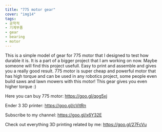 ```yaml
---
title: "775 motor gear"
cover: "img14"
tags:
- 공학적
- 기계부품
- gear
- bearing
- motor
---
```

This is a simple model of gear for 775 motor that I designed to test how durable it is. It is a part of a bigger project that I am working on now. Maybe someone will find this project usefull. Easy to print and assemble and gives you a really good result.
775 motor is super cheap and powerful motor that has high torque and can be used in any robotics project, some people even build saws and lawn mowers with this motor! This gear gives you even higher torque :)

Here you can buy 775 motor: https://goo.gl/qog5xj

Ender 3 3D printer: https://goo.gl/cVitRn

Subscribe to my channel: https://goo.gl/x6Y32E

Check out everything 3D printing related by me: https://goo.gl/27FcVu